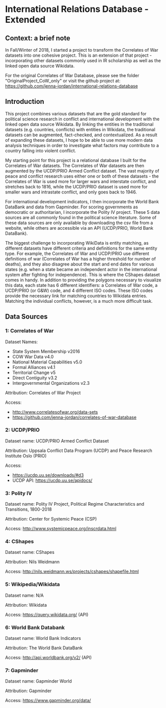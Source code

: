 # International Relations Database - Extended

## Context: a brief note

In Fall/Winter of 2018, I started a project to transform the Correlates of War datasets into one cohesive project. This is an extension of that project - incorporating other datasets commonly used in IR scholarship as well as the linked open data source Wikidata.

For the original Correlates of War Database, please see the folder "OriginalProject_CoW_only" or visit the github project at: https://github.com/jenna-jordan/international-relations-database

## Introduction

This project combines various datasets that are the gold standard for political science research in conflict and international development with the linked open data source Wikidata. By linking the entities in the traditional datasets (e.g. countries, conflicts) with entities in Wikidata, the traditional datasets can be augmented, fact-checked, and contextualized. As a result of expanding these datasets, I hope to be able to use more modern data analysis techniques in order to investigate what factors may contribute to a country falling into violent conflict.

My starting point for this project is a relational database I built for the Correlates of War datasets. The Correlates of War datasets are then augmented by the UCDP/PRIO Armed Conflict dataset. The vast majority of peace and conflict research uses either one or both of these datasets - the Correlates of War is used more for larger wars and interstate conflict, and stretches back to 1816, while the UCDP/PRIO dataset is used more for smaller wars and intrastate conflict, and only goes back to 1946.

For international development indicators, I then incorporate the World Bank DataBank and data from Gapminder. For scoring governments as democratic or authoritarian, I incorporate the Polity IV project. These 5 data sources are all commonly found in the political science literature. Some of these data sources are only available by downloading the csv file from a website, while others are accessible via an API (UCDP/PRIO, World Bank DataBank).

The biggest challenge to incorporating WikiData is entity matching, as different datasets have different criteria and definitions for the same entity type. For example, the Correlates of War and UCDP/PRIO use different definitions of war (Correlates of War has a higher threshold for number of deaths), and they also disagree about the start and end dates for various states (e.g. when a state became an independent actor in the international system after fighting for independence). This is where the CShapes dataset comes in handy. In addition to providing the polygons necessary to visualize this data, each state has 6 different identifiers: a Correlates of War code, a UCDP/PRIO (or G&W) code, and 4 different ISO codes. These ISO codes provide the necessary link for matching countries to Wikidata entries. Matching the individual conflicts, however, is a much more difficult task.

## Data Sources

### 1: Correlates of War

Dataset Names:

 - State System Membership v2016
 - COW War Data v4.0
 - National Material Capabilities v5.0
 - Formal Alliances v4.1
 - Territorial Change v5
 - Direct Contiguity v3.2
 - Intergovernmental Organizations v2.3

Attribution: Correlates of War Project

Access:
 - http://www.correlatesofwar.org/data-sets
 - https://github.com/jenna-jordan/correlates-of-war-database

### 2: UCDP/PRIO

Dataset name: UCDP/PRIO Armed Conflict Dataset

Attribution: Uppsala Conflict Data Program (UCDP) and Peace Research Institute Oslo (PRIO)

Access:
 - https://ucdp.uu.se/downloads/#d3
 - UCDP API: https://ucdp.uu.se/apidocs/

### 3: Polity IV

Dataset name: Polity IV Project, Political Regime Characteristics and Transitions, 1800-2018

Attribution: Center for Systemic Peace (CSP)

Access: http://www.systemicpeace.org/inscrdata.html

### 4: CShapes

Dataset name: CShapes

Attribution: Nils Weidmann

Access: http://nils.weidmann.ws/projects/cshapes/shapefile.html

### 5: Wikipedia/Wikidata

Dataset name: N/A

Attribution: Wikidata

Access: https://query.wikidata.org/ (API)

### 6: World Bank Databank

Dataset name: World Bank Indicators

Attribution: The World Bank DataBank

Access: http://api.worldbank.org/v2/ (API)

### 7: Gapminder

Dataset name: Gapminder World

Attribution: Gapminder

Access: https://www.gapminder.org/data/
